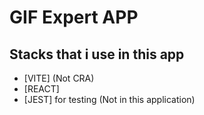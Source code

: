 # GIF Expert APP



## Stacks that i use in this app

- [VITE] (Not CRA)
- [REACT]
- [JEST] for testing (Not in this application)

